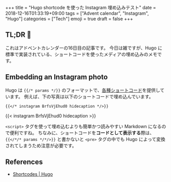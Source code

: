 +++
title = "Hugo shortcode を使った Instagram 埋め込みテスト"
date  = 2018-12-16T01:33:19+09:00
tags  = ["Advent calendar", "Instagram", "Hugo"]
categories = ["Tech"]
emoji = true
draft = false
+++

## TL;DR :christmas_tree:

これはアドベントカレンダーの16日目の記事です。
今日は雑ですが、Hugo に標準で実装されている、ショートコードを使ったメディアの埋め込みのメモです。

## Embedding an Instagram photo

Hugo は `{{/* params */}}` のフォーマットで、[各種ショートコード](https://gohugo.io/content-management/shortcodes/)を提供しています。
例えば、下の写真は以下のショートコードで埋め込んでいます。

```plaintext
{{</* instagram BrfsVjEhud0 hidecaption */>}}
```

{{< instagram BrfsVjEhud0 hidecaption >}}

`<script>` タグを使って埋め込むよりも簡単かつ読みやすい Markdown になるので便利ですね。
ちなみに、ショートコードを**コードとして表示する**際は、 `{{</*/* params */*/>}}` と書かないと `<pre>` タグの中でも Hugo によって変換されてしまうため注意が必要です。

## References

+ [Shortcodes | Hugo](https://gohugo.io/content-management/shortcodes/)